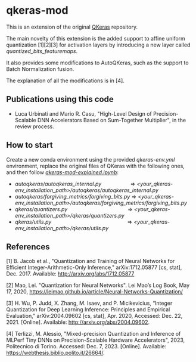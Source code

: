 # qkeras-mod
This is an extension of the original [QKeras](https://github.com/google/qkeras) repository.

The main novelty of this extension is the added support to affine uniform quantization [1][2][3] for activation layers by introducing a new layer called _quantized_bits_featuremaps_.

It also provides some modifications to AutoQKeras, such as the support to Batch Normalization fusion.

The explanation of all the modifications is in [4]. 

## Publications using this code
- Luca Urbinati and Mario R. Casu, "High-Level Design of Precision-Scalable DNN Accelerators Based on Sum-Together Multiplier", in the review process.

## How to start
Create a new conda environment using the provided _qkeras-env.yml_ environment, replace the original files of QKeras with the following ones, and then follow [_qkeras-mod-explained.ipynb_](https://github.com/LucaUrbinati44/qkeras-mod/blob/main/qkeras-mod-explained.ipynb):
- _autoqkeras/autoqkeras_internal.py_ &emsp;&emsp;&emsp;&emsp;&emsp; => _<your_qkeras-env_installation_path>/autoqkeras/autoqkeras_internal.py_
- _autoqkeras/forgiving_metrics/forgiving_bits.py_ => _<your_qkeras-env_installation_path>/autoqkeras/forgiving_metrics/forgiving_bits.py_
- _qkeras/quantizers.py_ &emsp;&emsp;&emsp;&emsp;&emsp;&emsp;&emsp;&emsp;&emsp;&emsp;&emsp; => _<your_qkeras-env_installation_path>/qkeras/quantizers.py_
- _qkeras/utils.py_ &emsp;&emsp;&emsp;&emsp;&emsp;&emsp;&emsp;&emsp;&emsp;&emsp;&emsp;&emsp;&emsp;&emsp; => _<your_qkeras-env_installation_path>/qkeras/utils.py_

## References
[1] B. Jacob et al., "Quantization and Training of Neural Networks for Efficient Integer-Arithmetic-Only Inference," arXiv:1712.05877 [cs, stat], Dec. 2017. Available: http://arxiv.org/abs/1712.05877

[2] Mao, Lei. "Quantization for Neural Networks". Lei Mao’s Log Book, May 17, 2020, https://leimao.github.io/article/Neural-Networks-Quantization/

[3] H. Wu, P. Judd, X. Zhang, M. Isaev, and P. Micikevicius, “Integer Quantization for Deep Learning Inference: Principles and Empirical Evaluation,” arXiv:2004.09602 [cs, stat], Apr. 2020, Accessed: Dec. 22, 2021. [Online]. Available: http://arxiv.org/abs/2004.09602.

[4] Terlizzi, M. Alessio, "Mixed-precision Quantization and Inference of MLPerf Tiny DNNs on Precision-Scalable Hardware Accelerators", 2023, Politecnico di Torino. Accessed: Dec. 7, 2023. [Online]. Available: https://webthesis.biblio.polito.it/26664/.

